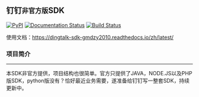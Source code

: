 ## 钉钉`非官方版`SDK

[![PyPI](https://img.shields.io/pypi/v/dingtalk-sdk-gmdzy2010.svg)](https://pypi.org/project/dingtalk-sdk-gmdzy2010/)
[![Documentation Status](https://readthedocs.org/projects/dingtalk-sdk-gmdzy2010/badge/?version=latest)](https://dingtalk-sdk-gmdzy2010.readthedocs.io/zh/latest/?badge=latest)
[![Build Status](https://travis-ci.org/gmdzy2010/dingtalk_sdk_gmdzy2010.svg?branch=master)](https://travis-ci.org/gmdzy2010/dingtalk_sdk_gmdzy2010)  

使用文档：https://dingtalk-sdk-gmdzy2010.readthedocs.io/zh/latest/


### 项目简介
--------------------  
本SDK非官方提供，项目结构也很简单。官方只提供了JAVA，NODE.JS以及PHP版SDK，python版没有？恰好最近业务需要，遂准备给钉钉写一整套SDK，持续更新中。  
